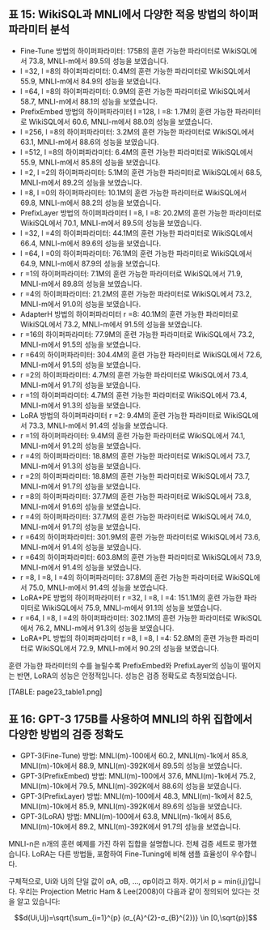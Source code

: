 ## 표 15: WikiSQL과 MNLI에서 다양한 적응 방법의 하이퍼파라미터 분석
- Fine-Tune 방법의 하이퍼파라미터: 175B의 훈련 가능한 파라미터로 WikiSQL에서 73.8, MNLI-m에서 89.5의 성능을 보였습니다.
- l =32, l =8의 하이퍼파라미터: 0.4M의 훈련 가능한 파라미터로 WikiSQL에서 55.9, MNLI-m에서 84.9의 성능을 보였습니다.
- l =64, l =8의 하이퍼파라미터: 0.9M의 훈련 가능한 파라미터로 WikiSQL에서 58.7, MNLI-m에서 88.1의 성능을 보였습니다.
- PrefixEmbed 방법의 하이퍼파라미터 l =128, l =8: 1.7M의 훈련 가능한 파라미터로 WikiSQL에서 60.6, MNLI-m에서 88.0의 성능을 보였습니다.
- l =256, l =8의 하이퍼파라미터: 3.2M의 훈련 가능한 파라미터로 WikiSQL에서 63.1, MNLI-m에서 88.6의 성능을 보였습니다.
- l =512, l =8의 하이퍼파라미터: 6.4M의 훈련 가능한 파라미터로 WikiSQL에서 55.9, MNLI-m에서 85.8의 성능을 보였습니다.
- l =2, l =2의 하이퍼파라미터: 5.1M의 훈련 가능한 파라미터로 WikiSQL에서 68.5, MNLI-m에서 89.2의 성능을 보였습니다.
- l =8, l =0의 하이퍼파라미터: 10.1M의 훈련 가능한 파라미터로 WikiSQL에서 69.8, MNLI-m에서 88.2의 성능을 보였습니다.
- PrefixLayer 방법의 하이퍼파라미터 l =8, l =8: 20.2M의 훈련 가능한 파라미터로 WikiSQL에서 70.1, MNLI-m에서 89.5의 성능을 보였습니다.
- l =32, l =4의 하이퍼파라미터: 44.1M의 훈련 가능한 파라미터로 WikiSQL에서 66.4, MNLI-m에서 89.6의 성능을 보였습니다.
- l =64, l =0의 하이퍼파라미터: 76.1M의 훈련 가능한 파라미터로 WikiSQL에서 64.9, MNLI-m에서 87.9의 성능을 보였습니다.
- r =1의 하이퍼파라미터: 7.1M의 훈련 가능한 파라미터로 WikiSQL에서 71.9, MNLI-m에서 89.8의 성능을 보였습니다.
- r =4의 하이퍼파라미터: 21.2M의 훈련 가능한 파라미터로 WikiSQL에서 73.2, MNLI-m에서 91.0의 성능을 보였습니다.
- AdapterH 방법의 하이퍼파라미터 r =8: 40.1M의 훈련 가능한 파라미터로 WikiSQL에서 73.2, MNLI-m에서 91.5의 성능을 보였습니다.
- r =16의 하이퍼파라미터: 77.9M의 훈련 가능한 파라미터로 WikiSQL에서 73.2, MNLI-m에서 91.5의 성능을 보였습니다.
- r =64의 하이퍼파라미터: 304.4M의 훈련 가능한 파라미터로 WikiSQL에서 72.6, MNLI-m에서 91.5의 성능을 보였습니다.
- r =2의 하이퍼파라미터: 4.7M의 훈련 가능한 파라미터로 WikiSQL에서 73.4, MNLI-m에서 91.7의 성능을 보였습니다.
- r =1의 하이퍼파라미터: 4.7M의 훈련 가능한 파라미터로 WikiSQL에서 73.4, MNLI-m에서 91.3의 성능을 보였습니다.
- LoRA 방법의 하이퍼파라미터 r =2: 9.4M의 훈련 가능한 파라미터로 WikiSQL에서 73.3, MNLI-m에서 91.4의 성능을 보였습니다.
- r =1의 하이퍼파라미터: 9.4M의 훈련 가능한 파라미터로 WikiSQL에서 74.1, MNLI-m에서 91.2의 성능을 보였습니다.
- r =4의 하이퍼파라미터: 18.8M의 훈련 가능한 파라미터로 WikiSQL에서 73.7, MNLI-m에서 91.3의 성능을 보였습니다.
- r =2의 하이퍼파라미터: 18.8M의 훈련 가능한 파라미터로 WikiSQL에서 73.7, MNLI-m에서 91.7의 성능을 보였습니다.
- r =8의 하이퍼파라미터: 37.7M의 훈련 가능한 파라미터로 WikiSQL에서 73.8, MNLI-m에서 91.6의 성능을 보였습니다.
- r =4의 하이퍼파라미터: 37.7M의 훈련 가능한 파라미터로 WikiSQL에서 74.0, MNLI-m에서 91.7의 성능을 보였습니다.
- r =64의 하이퍼파라미터: 301.9M의 훈련 가능한 파라미터로 WikiSQL에서 73.6, MNLI-m에서 91.4의 성능을 보였습니다.
- r =64의 하이퍼파라미터: 603.8M의 훈련 가능한 파라미터로 WikiSQL에서 73.9, MNLI-m에서 91.4의 성능을 보였습니다.
- r =8, l =8, l =4의 하이퍼파라미터: 37.8M의 훈련 가능한 파라미터로 WikiSQL에서 75.0, MNLI-m에서 91.4의 성능을 보였습니다.
- LoRA+PE 방법의 하이퍼파라미터 r =32, l =8, l =4: 151.1M의 훈련 가능한 파라미터로 WikiSQL에서 75.9, MNLI-m에서 91.1의 성능을 보였습니다.
- r =64, l =8, l =4의 하이퍼파라미터: 302.1M의 훈련 가능한 파라미터로 WikiSQL에서 76.2, MNLI-m에서 91.3의 성능을 보였습니다.
- LoRA+PL 방법의 하이퍼파라미터 r =8, l =8, l =4: 52.8M의 훈련 가능한 파라미터로 WikiSQL에서 72.9, MNLI-m에서 90.2의 성능을 보였습니다.

훈련 가능한 파라미터의 수를 늘릴수록 PrefixEmbed와 PrefixLayer의 성능이 떨어지는 반면, LoRA의 성능은 안정적입니다. 성능은 검증 정확도로 측정되었습니다.

[TABLE: page23_table1.png]

## 표 16: GPT-3 175B를 사용하여 MNLI의 하위 집합에서 다양한 방법의 검증 정확도
- GPT-3(Fine-Tune) 방법: MNLI(m)-100에서 60.2, MNLI(m)-1k에서 85.8, MNLI(m)-10k에서 88.9, MNLI(m)-392K에서 89.5의 성능을 보였습니다.
- GPT-3(PrefixEmbed) 방법: MNLI(m)-100에서 37.6, MNLI(m)-1k에서 75.2, MNLI(m)-10k에서 79.5, MNLI(m)-392K에서 88.6의 성능을 보였습니다.
- GPT-3(PrefixLayer) 방법: MNLI(m)-100에서 48.3, MNLI(m)-1k에서 82.5, MNLI(m)-10k에서 85.9, MNLI(m)-392K에서 89.6의 성능을 보였습니다.
- GPT-3(LoRA) 방법: MNLI(m)-100에서 63.8, MNLI(m)-1k에서 85.6, MNLI(m)-10k에서 89.2, MNLI(m)-392K에서 91.7의 성능을 보였습니다.

MNLI-n은 n개의 훈련 예제를 가진 하위 집합을 설명합니다. 전체 검증 세트로 평가했습니다. LoRA는 다른 방법들, 포함하여 Fine-Tuning에 비해 샘플 효율성이 우수합니다.

구체적으로, Ui와 Uj의 단일 값이 σA, σB, ..., σp이라고 하자. 여기서 p = min{i,j}입니다. 우리는 Projection Metric Ham & Lee(2008)이 다음과 같이 정의되어 있다는 것을 알고 있습니다:

$$d(Ui,Uj)=\sqrt{\sum_{i=1}^{p} (σ_{A}^{2}-σ_{B}^{2})} \in [0,\sqrt{p}]$$
